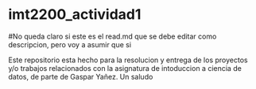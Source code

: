 # imt2200_actividad1
#No queda claro si este es el read.md que se debe editar como descripcion, pero voy a asumir que si

Este repositorio esta hecho para la resolucion y entrega de los proyectos y/o trabajos relacionados con la asignatura de intoduccion a ciencia de datos, de parte de Gaspar Yañez.
Un saludo